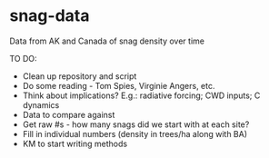 snag-data
=========
Data from AK and Canada of snag density over time


TO DO:
* Clean up repository and script
* Do some reading - Tom Spies, Virginie Angers, etc.
* Think about implications? E.g.: radiative forcing; CWD inputs; C dynamics
* Data to compare against
* Get raw #s - how many snags did we start with at each site?
* Fill in individual numbers (density in trees/ha along with BA)
* KM to start writing methods
